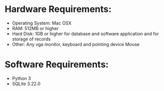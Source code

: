 # Hardware Requirements:
 - Operating System: Mac OSX
 - RAM: 512MB or higher
 - Hard Disk: 1GB or higher for database and software application and for storage of records
 - Other: Any vga monitor, keyboard and pointing device Mouse

# Software Requirements:
 - Python 3
 - SQLite 3.22.0
